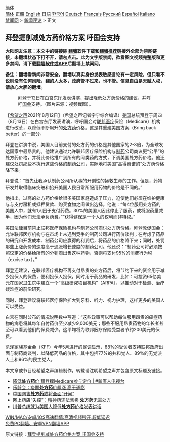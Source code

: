  <!-- 面包屑导航 --> <div class="breadcrumb"><!-- GTranslate: https://gtranslate.io/ -->  <div class="switcher notranslate">  <div class="selected">  <a href="#" onclick="return false;"> 简体</a>  </div>  <div class="option">  <a href="https://www.bannedbook.org" onclick="doGTranslate('zh-CN|zh-CN');jQuery('div.switcher div.selected a').html(jQuery(this).html());return false;" title="简体中文" class="nturl selected"> 简体</a>  <a href="https://www.bannedbook.org/zh-tw/" onclick="doGTranslate('zh-CN|zh-TW');jQuery('div.switcher div.selected a').html(jQuery(this).html());return false;" title="繁體中文" class="nturl"> 正體</a>  <a href="https://www.bannedbook.org/en/" onclick="doGTranslate('zh-CN|en');jQuery('div.switcher div.selected a').html(jQuery(this).html());return false;" title="English" class="nturl"> English</a>  <a href="https://www.bannedbook.org/ja/" onclick="doGTranslate('zh-CN|ja');jQuery('div.switcher div.selected a').html(jQuery(this).html());return false;" title="日本語" class="nturl"> 日語</a>  <a href="https://www.bannedbook.org/ko/" onclick="doGTranslate('zh-CN|ko');jQuery('div.switcher div.selected a').html(jQuery(this).html());return false;" title="한국어" class="nturl"> 한국어</a>  <a href="https://www.bannedbook.org/de/" onclick="doGTranslate('zh-CN|de');jQuery('div.switcher div.selected a').html(jQuery(this).html());return false;" title="Deutsch" class="nturl"> Deutsch</a>  <a href="https://www.bannedbook.org/fr/" onclick="doGTranslate('zh-CN|fr');jQuery('div.switcher div.selected a').html(jQuery(this).html());return false;" title="Français" class="nturl"> Français</a>  <a href="https://www.bannedbook.org/ru/" onclick="doGTranslate('zh-CN|ru');jQuery('div.switcher div.selected a').html(jQuery(this).html());return false;" title="Русский" class="nturl"> Русский</a>  <a href="https://www.bannedbook.org/es/" onclick="doGTranslate('zh-CN|es');jQuery('div.switcher div.selected a').html(jQuery(this).html());return false;" title="Español" class="nturl"> Español</a>  <a href="https://www.bannedbook.org/it/" onclick="doGTranslate('zh-CN|it');jQuery('div.switcher div.selected a').html(jQuery(this).html());return false;" title="Italiano" class="nturl"> Italiano</a>  </div>  </div>      <div class='breadcrumb-sub'><!-- Breadcrumb NavXT 6.3.0 --> <a href="https://www.bannedbook.org/" class="home">禁闻网</a> &gt; <a href="https://www.bannedbook.org/bnews/comments/" class="category">新闻评论</a> &gt; 正文</div></div><h2>拜登提削减处方药价格方案 吁国会支持</h2> <p class="notice"><b>大陆网友注意：本文中的链接除 <a href="https://github.com/bannedbook/fanqiang" >翻墙</a>软件下载和<a href="https://github.com/killgcd/justmysocks/blob/master/README.md">翻墙推荐</a>链接外全部为禁网链接，未翻墙状态下打不开，请勿点击。此为文字版禁闻，欲看图文视频完整版和更多禁闻，请下载<a href="https://github.com/bannedbook/fanqiang">翻墙软件或APP</a>后翻墙上禁闻网。</p><p>备注：翻墙看新闻非常安全，翻墙以真实身份发表敏感言论有一定风险，但只看不说则没有任何风险，翻的人太多，政府管不过来，也不管。信息自由是天赋人权，请放心大胆的翻墙。</b></p>  <div class="entry"> <figure> <p><figcaption><a href="https://www.bannedbook.org/bnews/tag/%e6%8b%9c%e7%99%bb/" class="st_tag internal_tag" rel="tag" title="标签 拜登 下的日志">拜登</a>于12日在白宫东厅发表讲演，提出降低处方<a href="https://www.bannedbook.org/bnews/tag/%e8%8d%af%e4%bb%b7/" class="st_tag internal_tag" rel="tag" title="标签 药价 下的日志">药价</a>格的建议，并呼吁<a href="https://www.bannedbook.org/bnews/tag/%e5%9b%bd%e4%bc%9a/" class="st_tag internal_tag" rel="tag" title="标签 国会 下的日志">国会</a>支持。（图片来源：视频截图）。</figcaption></figure> <p>【<span class='wp_keywordlink_affiliate'><a href="https://www.soundofhope.org" title="希望之声" target="_blank">希望之声</a></span>2021年8月12日】（希望之声记者宇宁综合编译）<a href="https://www.bannedbook.org/bnews/tag/%e7%be%8e%e5%9b%bd/" class="st_tag internal_tag" rel="tag" title="标签 美国 下的日志">美国</a>总统拜登于周四（8月13日）在白宫东厅发表讲演，呼吁国会对<a href="https://www.bannedbook.org/bnews/tag/%E8%81%94%E9%82%A6/" class="st_tag internal_tag" rel="tag" title="标签 联邦 下的日志">联邦</a><a href="https://www.bannedbook.org/bnews/tag/%E5%8C%BB%E7%96%97/" class="st_tag internal_tag" rel="tag" title="标签 医疗 下的日志">医疗</a>保险（Medicare）机构进行改革，以降低不断飙升的<a href="https://www.bannedbook.org/bnews/tag/%E5%A4%84%E6%96%B9%E8%8D%AF/" class="st_tag internal_tag" rel="tag" title="标签 处方药 下的日志">处方药</a>价格。这是其重建美国方案（Bring back better）的一部分。</p> <p>拜登在讲演中说，美国人目前支付的处方药的价格是其他国家的2-3倍，为全球发达国家中最昂贵的。他建议通过允许联邦医疗保险机构与<a href="https://www.bannedbook.org/bnews/tag/%E5%88%B6%E8%8D%AF/" class="st_tag internal_tag" rel="tag" title="标签 制药 下的日志">制药</a>公司商议更“公平”的处方药价格，并将此价格推广到所有的同类药的方式，下调美国处方药价格。他还建议处罚那些不执行这些价格的<a href="https://www.bannedbook.org/bnews/tag/%E5%88%B6%E8%8D%AF%E5%85%AC%E5%8F%B8/" class="st_tag internal_tag" rel="tag" title="标签 制药公司 下的日志">制药公司</a>，实际地将美国“高得离谱的”处方药价格降下来。 </p> <p>拜登说：“首先让我承认制药公司所从事的开创性的拯救生命的工作。但是，药物研发并取得临床突破和抬升美国人民日常所服用药物的价格是不同的。”</p>  <p>他指出，过高的处方药价格给很多美国家庭造成了压力，迫使他们必须在维护健康与与支付房租或抵押贷款、购买食物之间做出选择。他说：“每4位服用处方药的美国人中，就有1人困于支付药费。30%的美国人因此停止了服药，或将服药量减半，因为他们无法承负药费。”“获得健保是一个人的权利而非特权。”</p> <p>美国法律目前禁止联邦医疗保险机构与制药公司商讨处方药价格。拜登敦促国会：允许联邦医疗机构与在市场上未遇到竞争的制药公司进行药价谈判；在考虑了药品的研究和开发成本、制药公司应赢得的利润后，将药品的价格降下来；同时，处罚那些上涨药价的速度高于通胀增长速度的制药公司。他还说：“制药公司将必须按照议定的价格给所有的分销商出售这种药物，否则将支付95%的消费行为税（excise tax）。”</p> <p>拜登还建议，在联邦医疗机构不再支付昂贵的处方药后，将节约下来的资金用于减少投保人的保费，便利投保人投保，同时用于药品的研发，比如：可投资65亿美元在国家卫生院中建立一个“高级研究项目机构”（ARPA），以推动对于检测、治疗疑难症的前沿研究。</p>  <p>同时，拜登建议将联邦医疗保险扩大到牙科、听力、视力护理，这样更多的美国人可以受益。</p> <p>白宫在同时公布的情况说明数中写道：“这些政策可以帮助每位服用昂贵的癌症药物的病患将其每年自付药价至少减少9,000美元；那些不服用昂贵药物的年长者甚至可以看到他们的保费减少。这平均将为联邦医疗保险受益者节约200美元的保费。</p> <p>凯泽家族基金会（KFF）今年5月进行的民调显示，88%的受访者支持联邦政府出面与制药商谈判，以降低药品的价格，其中包括77%的共和党人、89%的无党派人士和96%的民主党人。 </p>  <p>本文章或节目经希望之声编辑制作，转载请注明希望之声并包含原文标题及链接。 </p> <ul class='op-related-articles' title='相关阅读'> <li><a href='https://www.bannedbook.org/bnews/bannedvideo/20210813/1605480.html' target='_blank'>降低<b>处方药</b>价 拜登撑Medicare参与定价 | #新唐人电视台</a></li> <li><a href='https://www.bannedbook.org/bnews/cnnews/20210628/1575689.html' target='_blank'>乐龄会：疫期<b>处方药</b>价飙涨 高于通膨</a></li> <li><a href='https://www.bannedbook.org/bnews/baitai/20210418/1528875.html' target='_blank'>中国网售<b>处方药</b>或将全面“开闸”</a></li> <li><a href='https://www.bannedbook.org/bnews/baitai/20210314/1504917.html' target='_blank'>网上药店“失控”：精神药违法售卖 <b>处方药</b>无需处方</a></li> <li><a href='https://www.bannedbook.org/bnews/taiwannews/20201123/1435444.html' target='_blank'>川普总统就为美国人降低<b>处方药</b>价格发表讲话</a></li> </ul> <p class="texttj"> <a href="https://github.com/bannedbook/fanqiang/wiki/V2ray%E6%9C%BA%E5%9C%BA" target="_blank">WIN/MAC/安卓/iOS高速翻墙:高清视频秒开,超低延迟</a><br/> <a href="https://github.com/bannedbook/fanqiang/wiki/%E7%A6%81%E9%97%BB%E7%BD%91%E5%AE%89%E5%8D%93%E7%BF%BB%E5%A2%99%E6%96%B0%E9%97%BBAPP" target="_blank">免费PC翻墙、安卓VPN翻墙APP</a></p><p>原文链接：<a class="src_link"  href="https://www.soundofhope.org/post/534869" target="_blank">拜登提削减处方药价格方案 吁国会支持</a></p> <a name='sharetosocial'></a>  <div style="margin-bottom:5px;padding-bottom:5px;clear:both"> <div id="archive-pix-1" class="banner-ads"> <!-- AuctionX Display platform tag START --> <div id="26318x728x90x621x_ADSLOT2" clicktrack="%%CLICK_URL_ESC%%"></div> <!-- AuctionX Display platform tag END --> </div> <div id="archive-pix-2" class="banner-ads"> <!-- AuctionX Display platform tag START --> <div id="26315x300x250x621x_ADSLOT2" clicktrack="%%CLICK_URL_ESC%%"></div> <!-- AuctionX Display platform tag END --> </div> </div>  <div id="archive-pix-1" class="banner-ads"> <!-- AuctionX Display platform tag START --> <div id="26318x728x90x621x_ADSLOT3" clicktrack="%%CLICK_URL_ESC%%"></div> <!-- AuctionX Display platform tag END --> </div> </div><!--END ENTRY--> 
